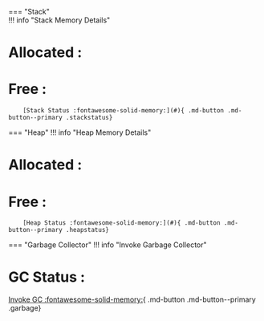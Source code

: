 === "Stack"  
	!!! info "Stack Memory Details"  
		<h1>Allocated :<span id="stackallocated"></span></h1>
		<h1>Free :<span id="stackfree"></span></h1>

		[Stack Status :fontawesome-solid-memory:](#){ .md-button .md-button--primary .stackstatus}

=== "Heap"
	!!! info "Heap Memory Details"  
		<h1>Allocated :<span id="heapallocated"></span></h1>
		<h1>Free :<span id="heapfree"></span></h1>

		[Heap Status :fontawesome-solid-memory:](#){ .md-button .md-button--primary .heapstatus}

=== "Garbage Collector" 
	!!! info "Invoke Garbage Collector"  
		<h1>GC Status : <span id="gc"></span></h1>
		[Invoke GC :fontawesome-solid-memory:](#){ .md-button .md-button--primary .garbage}